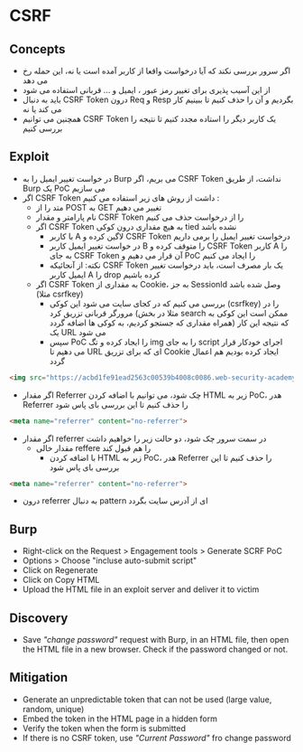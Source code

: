 # CSRF

## Concepts
- اگر سرور بررسی نکند که آیا درخواست واقعا از کاربر آمده است یا نه، این حمله رخ می دهد
- از این آسیب پذیری برای تغییر رمز عبور ، ایمیل و ... قربانی استفاده می شود
- باید به دنبال CSRF Token درون Req و Resp  بگردیم و آن را حذف کنیم تا ببینیم کار می کند یا نه
- همچنین می توانیم CSRF Token یک کاربر دیگر را استاده مجدد کنیم تا نتیجه را بررسی کنیم

## Exploit
- در خواست تغییر ایمیل را به Burp می بریم، اگر CSRF Token نداشت، از طریق Burp یک PoC می سازیم
- اگر CSRF Token داشت از روش های زیر استفاده می کنیم :
  - متد را از POST به GET تغییر می دهیم
  - نام پارامتر و مقدار CSRF Token را از درخواست حذف می کنیم
  - اگر CSRF Token به هیچ مقداری درون کوکی tied نشده باشد
    - با کاربر A لاگین کرده و CSRF Token درخواست تغییر ایمیل را برمی داریم
    - در خواست تغییر ایمیل کاربر B را متوقف کرده و CSRF Token کاربر A را به جای CSRF Token آن قرار می دهیم و PoC را ایجاد می کنیم
    - نکته: از آنجائیکه CSRF Token یک بار مصرف است، باید درخواست تغییر ایمیل کاربر A را drop کرده باشیم
  - اگر CSRF Token به مقداری از Cookie، به جز SessionId وصل شده باشد (مثلا csrfkey)
    - بررسی می کنیم که در کجای سایت می شود این کوکی (csrfkey) را در مرورگر قربانی تزریق کرد (مثلا در بخش search ممکن است این کوکی به همراه مقداری که جستجو کردیم، به کوکی ها اضافه گردد) که نتیجه این کار یک URL می شود
    - سپس PoC را ایجاد کرده و تگ img را به جای script اجرای خودکار قرار می دهیم تا URL ای که برای تزریق Cookie ایجاد کرده بودیم هم اعمال گردد
```HTML
<img src="https://acbd1fe91ead2563c00539b4008c0086.web-security-academy.net/?search=test%0d%0aSet-Cookie:%20csrfKey=TwzBeSszkg9tjKT3u97crNV7yWLVl0iU" onerror="document.forms[0].submit()">
``` 
 - اگر مقدار Referrer چک شود، می توانیم با اضافه کردن HTML زیر به PoC، هدر Referrer را حذف کنیم تا این بررسی بای پاس شود
```HTML
<meta name="referrer" content="no-referrer"> 
```
 - اگر مقدار referrer در سمت سرور چک شود، دو حالت زیر را خواهیم داشت
   - مقدار خالی reffere را هم قبول کند
     - با اضافه کردن HTML زیر به PoC، هدر Referrer را حذف کنیم تا این بررسی بای پاس شود
```HTML
<meta name="referrer" content="no-referrer"> 
```
   - درون referrer به دنبال pattern ای از آدرس سایت بگردد 
 
## Burp
- Right-click on the Request > Engagement tools > Generate SCRF PoC
- Options > Choose "incluse auto-submit script"
- Click on Regenerate
- Click on Copy HTML
- Upload the HTML file in an exploit server and deliver it to victim

## Discovery
- Save *"change password"* request with Burp, in an HTML file, then open the HTML file in a new browser. Check if the password changed or not.

## Mitigation
- Generate an unpredictable token that can not be used (large value, random, unique)
- Embed the token in the HTML page in a hidden form
- Verify the token when the form is submitted 
- If there is no CSRF token, use *"Current Password"* fro change password
